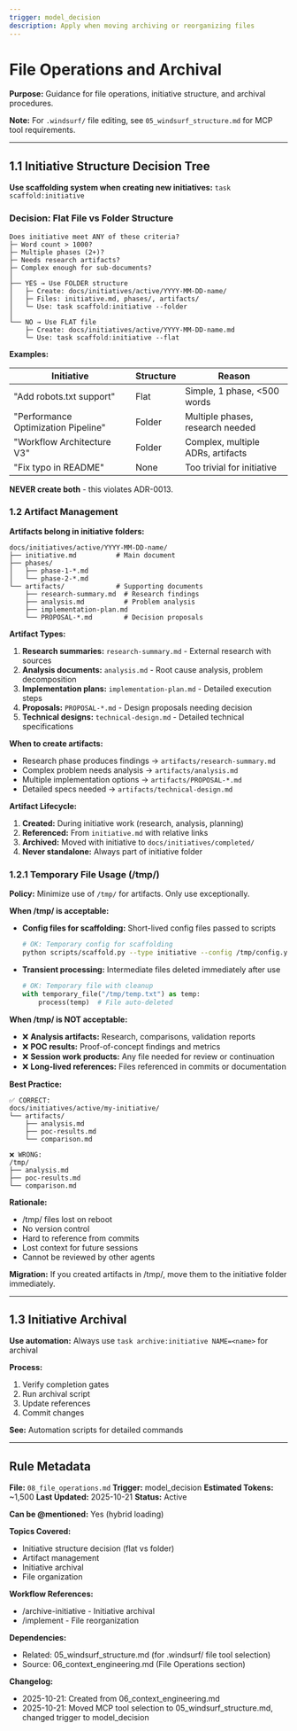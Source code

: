 ```yaml
---
trigger: model_decision
description: Apply when moving archiving or reorganizing files
---
```


# File Operations and Archival

**Purpose:** Guidance for file operations, initiative structure, and archival procedures.

**Note:** For `.windsurf/` file editing, see `05_windsurf_structure.md` for MCP tool requirements.

---

## 1.1 Initiative Structure Decision Tree

**Use scaffolding system when creating new initiatives:** `task scaffold:initiative`

### Decision: Flat File vs Folder Structure

```text
Does initiative meet ANY of these criteria?
├─ Word count > 1000?
├─ Multiple phases (2+)?
├─ Needs research artifacts?
├─ Complex enough for sub-documents?
│
├── YES → Use FOLDER structure
│   ├─ Create: docs/initiatives/active/YYYY-MM-DD-name/
│   ├─ Files: initiative.md, phases/, artifacts/
│   └─ Use: task scaffold:initiative --folder
│
└── NO → Use FLAT file
    ├─ Create: docs/initiatives/active/YYYY-MM-DD-name.md
    └─ Use: task scaffold:initiative --flat
```

**Examples:**

| Initiative | Structure | Reason |
|------------|-----------|--------|
| "Add robots.txt support" | Flat | Simple, 1 phase, <500 words |
| "Performance Optimization Pipeline" | Folder | Multiple phases, research needed |
| "Workflow Architecture V3" | Folder | Complex, multiple ADRs, artifacts |
| "Fix typo in README" | None | Too trivial for initiative |

**NEVER create both** - this violates ADR-0013.

### 1.2 Artifact Management

**Artifacts belong in initiative folders:**

```text
docs/initiatives/active/YYYY-MM-DD-name/
├── initiative.md          # Main document
├── phases/
│   ├── phase-1-*.md
│   └── phase-2-*.md
└── artifacts/             # Supporting documents
    ├── research-summary.md  # Research findings
    ├── analysis.md          # Problem analysis
    ├── implementation-plan.md
    └── PROPOSAL-*.md        # Decision proposals
```

**Artifact Types:**

1. **Research summaries:** `research-summary.md` - External research with sources
2. **Analysis documents:** `analysis.md` - Root cause analysis, problem decomposition
3. **Implementation plans:** `implementation-plan.md` - Detailed execution steps
4. **Proposals:** `PROPOSAL-*.md` - Design proposals needing decision
5. **Technical designs:** `technical-design.md` - Detailed technical specifications

**When to create artifacts:**

- Research phase produces findings → `artifacts/research-summary.md`
- Complex problem needs analysis → `artifacts/analysis.md`
- Multiple implementation options → `artifacts/PROPOSAL-*.md`
- Detailed specs needed → `artifacts/technical-design.md`

**Artifact Lifecycle:**

1. **Created:** During initiative work (research, analysis, planning)
2. **Referenced:** From `initiative.md` with relative links
3. **Archived:** Moved with initiative to `docs/initiatives/completed/`
4. **Never standalone:** Always part of initiative folder

### 1.2.1 Temporary File Usage (/tmp/)

**Policy:** Minimize use of `/tmp/` for artifacts. Only use exceptionally.

**When /tmp/ is acceptable:**

- **Config files for scaffolding:** Short-lived config files passed to scripts

  ```bash
  # OK: Temporary config for scaffolding
  python scripts/scaffold.py --type initiative --config /tmp/config.yaml
  ```

- **Transient processing:** Intermediate files deleted immediately after use

  ```python
  # OK: Temporary file with cleanup
  with temporary_file("/tmp/temp.txt") as temp:
      process(temp)  # File auto-deleted
  ```

**When /tmp/ is NOT acceptable:**

- ❌ **Analysis artifacts:** Research, comparisons, validation reports
- ❌ **POC results:** Proof-of-concept findings and metrics
- ❌ **Session work products:** Any file needed for review or continuation
- ❌ **Long-lived references:** Files referenced in commits or documentation

**Best Practice:**

```text
✅ CORRECT:
docs/initiatives/active/my-initiative/
└── artifacts/
    ├── analysis.md
    ├── poc-results.md
    └── comparison.md

❌ WRONG:
/tmp/
├── analysis.md
├── poc-results.md
└── comparison.md
```

**Rationale:**

- /tmp/ files lost on reboot
- No version control
- Hard to reference from commits
- Lost context for future sessions
- Cannot be reviewed by other agents

**Migration:** If you created artifacts in /tmp/, move them to the initiative folder immediately.

---

## 1.3 Initiative Archival

**Use automation:** Always use `task archive:initiative NAME=<name>` for archival

**Process:**

1. Verify completion gates
2. Run archival script
3. Update references
4. Commit changes

**See:** Automation scripts for detailed commands

---

## Rule Metadata

**File:** `08_file_operations.md`
**Trigger:** model_decision
**Estimated Tokens:** ~1,500
**Last Updated:** 2025-10-21
**Status:** Active

**Can be @mentioned:** Yes (hybrid loading)

**Topics Covered:**

- Initiative structure decision (flat vs folder)
- Artifact management
- Initiative archival
- File organization

**Workflow References:**

- /archive-initiative - Initiative archival
- /implement - File reorganization

**Dependencies:**

- Related: 05_windsurf_structure.md (for .windsurf/ file tool selection)
- Source: 06_context_engineering.md (File Operations section)

**Changelog:**

- 2025-10-21: Created from 06_context_engineering.md
- 2025-10-21: Moved MCP tool selection to 05_windsurf_structure.md, changed trigger to model_decision
